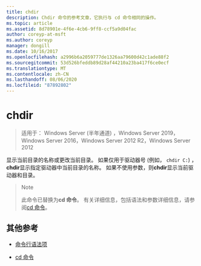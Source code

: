 ```yaml
---
title: chdir
description: Chdir 命令的参考文章，它执行与 cd 命令相同的操作。
ms.topic: article
ms.assetid: 8d78901e-4f6e-4cb6-9ff8-ccf5a9d04fac
author: coreyp-at-msft
ms.author: coreyp
manager: dongill
ms.date: 10/16/2017
ms.openlocfilehash: a2996b6a2059777de1326aa79600d42c1ade88f2
ms.sourcegitcommit: 53d526bfeddb89d28af44210a23ba417f6ce0ecf
ms.translationtype: MT
ms.contentlocale: zh-CN
ms.lasthandoff: 08/06/2020
ms.locfileid: "87892802"
---
```

# <a name="chdir"></a>chdir

> 适用于： Windows Server (半年通道) ，Windows Server 2019，Windows Server 2016，Windows Server 2012 R2，Windows Server 2012

显示当前目录的名称或更改当前目录。 如果仅用于驱动器号 (例如， `chdir C:`) ， **chdir**显示指定驱动器中当前目录的名称。 如果不使用参数，则**chdir**显示当前驱动器和目录。

> > [!NOTE]
> 此命令已替换为**cd 命令**。 有关详细信息，包括语法和参数详细信息，请参阅[cd 命令](cd.md)。

## <a name="additional-references"></a>其他参考

- [命令行语法项](command-line-syntax-key.md)

- [cd 命令](cd.md)
